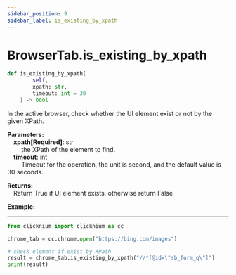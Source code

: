 ```yaml
---
sidebar_position: 9
sidebar_label: is_existing_by_xpath
---
```

# BrowserTab.is_existing_by_xpath
```python
def is_existing_by_xpath(
        self,
        xpath: str,
        timeout: int = 30
    ) -> bool
```  

In the active browser, check whether the UI element exist or not by the given XPath.

**Parameters:**  
    &emsp;**xpath[Required]**: str     
        &emsp;&emsp; the XPath of the element to find.  
    &emsp;**timeout**: int  
        &emsp;&emsp; Timeout for the operation, the unit is second, and the default value is 30 seconds.   

**Returns:**  
    &emsp;Return True if UI element exists, otherwise return False

**Example:**
***
```python
from clicknium import clicknium as cc

chrome_tab = cc.chrome.open("https://bing.com/images")

# check element if exist by XPath
result = chrome_tab.is_existing_by_xpath("//*[@id=\"sb_form_q\"]")
print(result)

```